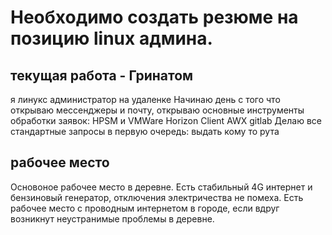 # Необходимо создать резюме на позицию linux админа.

## текущая работа - Гринатом
я линукс администратор на удаленке
Начинаю день с того что открываю мессенджеры и почту,
открываю основные инструменты обработки заявок:
HPSM и VMWare Horizon Client
AWX gitlab
Делаю все стандартные запросы в первую очередь:
выдать кому то рута

## рабочее место
Основоное рабочее место в деревне. Есть стабильный 4G интернет и бензиновый генератор, отключения электричества не помеха.
Есть рабочее место с проводным интернетом в городе, если вдруг возникнут неустранимые проблемы в деревне.
